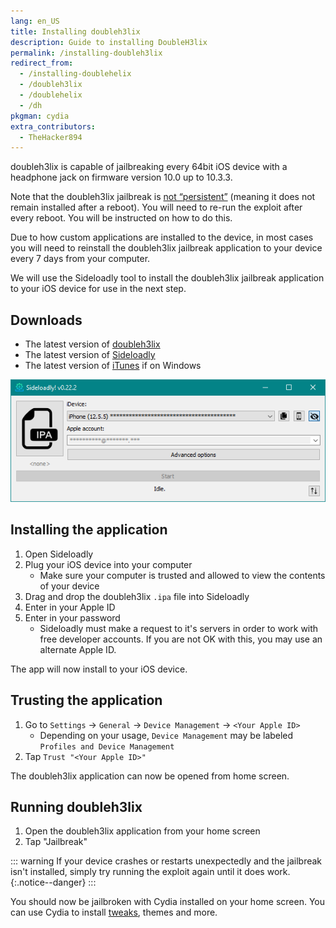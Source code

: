 ```yaml
---
lang: en_US
title: Installing doubleh3lix
description: Guide to installing DoubleH3lix
permalink: /installing-doubleh3lix
redirect_from:
  - /installing-doublehelix
  - /doubleh3lix
  - /doublehelix
  - /dh
pkgman: cydia
extra_contributors:
  - TheHacker894
---
```


doubleh3lix is capable of jailbreaking every 64bit iOS device with a headphone jack on firmware version 10.0 up to 10.3.3.

Note that the doubleh3lix jailbreak is [not “persistent”](/types-of-jailbreak/#semi-untethered-jailbreaks) (meaning it does not remain installed after a reboot). You will need to re-run the exploit after every reboot. You will be instructed on how to do this.

Due to how custom applications are installed to the device, in most cases you will need to reinstall the doubleh3lix jailbreak application to your device every 7 days from your computer.

We will use the Sideloadly tool to install the doubleh3lix jailbreak application to your iOS device for use in the next step.

## Downloads

- The latest version of [doubleh3lix](https://doubleh3lix.tihmstar.net/ipa/doubleH3lix-RC8.ipa)
- The latest version of [Sideloadly](https://sideloadly.io/)
- The latest version of [iTunes](https://www.apple.com/itunes/download/win32) if on Windows

![A screenshot of the Sideloadly application (Windows)](/assets/images/sideloadly_win.png)

## Installing the application

1. Open Sideloadly
1. Plug your iOS device into your computer
    - Make sure your computer is trusted and allowed to view the contents of your device
1. Drag and drop the doubleh3lix `.ipa` file into Sideloadly
1. Enter in your Apple ID
1. Enter in your password
    - Sideloadly must make a request to it's servers in order to work with free developer accounts. If you are not OK with this, you may use an alternate Apple ID.

The app will now install to your iOS device.

## Trusting the application

1. Go to `Settings` -> `General` -> `Device Management` -> `<Your Apple ID>`
    - Depending on your usage, `Device Management` may be labeled `Profiles and Device Management`
1. Tap `Trust "<Your Apple ID>"`

The doubleh3lix application can now be opened from home screen.

## Running doubleh3lix

1. Open the doubleh3lix application from your home screen
1. Tap "Jailbreak"

::: warning
If your device crashes or restarts unexpectedly and the jailbreak isn't installed, simply try running the exploit again until it does work.
{:.notice--danger}
:::

You should now be jailbroken with Cydia installed on your home screen. You can use Cydia to install [tweaks](/faq/#what-are-tweaks), themes and more.
